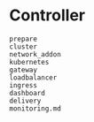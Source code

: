 # Controller

```{toctree}
prepare
cluster
network_addon
kubernetes
gateway
loadbalancer
ingress
dashboard
delivery
monitoring.md
```
